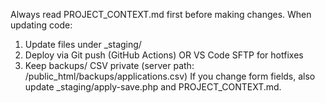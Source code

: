 Always read PROJECT_CONTEXT.md first before making changes.
When updating code:
1) Update files under _staging/
2) Deploy via Git push (GitHub Actions) OR VS Code SFTP for hotfixes
3) Keep backups/ CSV private (server path: /public_html/backups/applications.csv)
If you change form fields, also update _staging/apply-save.php and PROJECT_CONTEXT.md.
